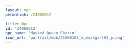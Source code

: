```yaml
---
layout: npc
permalink: /24000012

title: Npc
id: '24000012'
npc_name: 'Masked Queen Charin'
icon_url: 'portrait/mob/21000108_m_maskgirl02_p.png'
---
```

